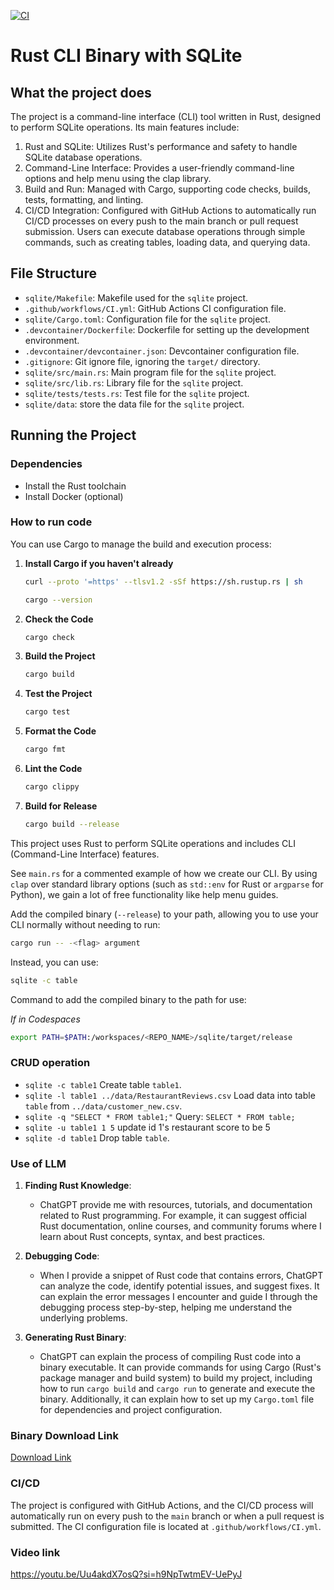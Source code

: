 [![CI](https://github.com/nogibjj/ids-706-mini2-jingxuan-li/actions/workflows/CI.yml/badge.svg)](https://github.com/nogibjj/ids-706-mini2-jingxuan-li/actions/workflows/CI.yml)
# Rust CLI Binary with SQLite
## What the project does
The project is a command-line interface (CLI) tool written in Rust, designed to perform SQLite operations. Its main features include:
1. Rust and SQLite: Utilizes Rust's performance and safety to handle SQLite database operations.
2. Command-Line Interface: Provides a user-friendly command-line options and help menu using the clap library.
3. Build and Run: Managed with Cargo, supporting code checks, builds, tests, formatting, and linting.
4. CI/CD Integration: Configured with GitHub Actions to automatically run CI/CD processes on every push to the main branch or pull request submission.
Users can execute database operations through simple commands, such as creating tables, loading data, and querying data.

## File Structure

- `sqlite/Makefile`: Makefile used for the `sqlite` project.
- `.github/workflows/CI.yml`: GitHub Actions CI configuration file.
- `sqlite/Cargo.toml`: Configuration file for the `sqlite` project.
- `.devcontainer/Dockerfile`: Dockerfile for setting up the development environment.
- `.devcontainer/devcontainer.json`: Devcontainer configuration file.
- `.gitignore`: Git ignore file, ignoring the `target/` directory.
- `sqlite/src/main.rs`: Main program file for the `sqlite` project.
- `sqlite/src/lib.rs`: Library file for the `sqlite` project.
- `sqlite/tests/tests.rs`: Test file for the `sqlite` project.
- `sqlite/data`: store the data file for the `sqlite` project.
## Running the Project

### Dependencies

- Install the Rust toolchain
- Install Docker (optional)

### How to run code

You can use Cargo to manage the build and execution process:

1. **Install Cargo if you haven't already**
    ```bash
    curl --proto '=https' --tlsv1.2 -sSf https://sh.rustup.rs | sh
    ```
    ```bash
    cargo --version
    ```
2. **Check the Code**
    ```bash
    cargo check
    ```
3. **Build the Project**
    ```bash
    cargo build
    ```
4. **Test the Project**
    ```bash
    cargo test
    ```
5. **Format the Code**
    ```bash
    cargo fmt
    ```
6. **Lint the Code**
    ```bash
    cargo clippy
    ```
7. **Build for Release**
    ```bash
    cargo build --release
    ```


This project uses Rust to perform SQLite operations and includes CLI (Command-Line Interface) features.

See `main.rs` for a commented example of how we create our CLI. By using `clap` over standard library options (such as `std::env` for Rust or `argparse` for Python), we gain a lot of free functionality like help menu guides.

Add the compiled binary (`--release`) to your path, allowing you to use your CLI normally without needing to run:

```bash
cargo run -- -<flag> argument
```

Instead, you can use:

```bash
sqlite -c table
```

Command to add the compiled binary to the path for use:

*If in Codespaces*

```bash
export PATH=$PATH:/workspaces/<REPO_NAME>/sqlite/target/release
```


### CRUD operation
- `sqlite -c table1` Create table `table1`.
- `sqlite -l table1 ../data/RestaurantReviews.csv` Load data into table `table` from `../data/customer_new.csv`.
- `sqlite -q "SELECT * FROM table1;"` Query: `SELECT * FROM table;`
- `sqlite -u table1 1 5` update id 1's restaurant score to be 5
- `sqlite -d table1` Drop table `table`.

### Use of LLM
1. **Finding Rust Knowledge**: 
   - ChatGPT provide me with resources, tutorials, and documentation related to Rust programming. For example, it can suggest official Rust documentation, online courses, and community forums where I learn about Rust concepts, syntax, and best practices.

2. **Debugging Code**: 
   - When I provide a snippet of Rust code that contains errors, ChatGPT can analyze the code, identify potential issues, and suggest fixes. It can explain the error messages I encounter and guide I through the debugging process step-by-step, helping me understand the underlying problems.

3. **Generating Rust Binary**: 
   - ChatGPT can explain the process of compiling Rust code into a binary executable. It can provide commands for using Cargo (Rust's package manager and build system) to build my project, including how to run `cargo build` and `cargo run` to generate and execute the binary. Additionally, it can explain how to set up my `Cargo.toml` file for dependencies and project configuration.



### Binary Download Link
[Download Link](https://github.com/nogibjj/ids-706-mini2-jingxuan-li/actions/runs/11604701019/artifacts/2126277831)



### CI/CD

The project is configured with GitHub Actions, and the CI/CD process will automatically run on every push to the `main` branch or when a pull request is submitted. The CI configuration file is located at `.github/workflows/CI.yml`.

### Video link

https://youtu.be/Uu4akdX7osQ?si=h9NpTwtmEV-UePyJ
